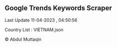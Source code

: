 

## Google Trends Keywords Scraper 
 
Last Update 11-04-2023 , 04:50:56

Country List :
VIETNAM.json



© Abdul Muttaqin 
